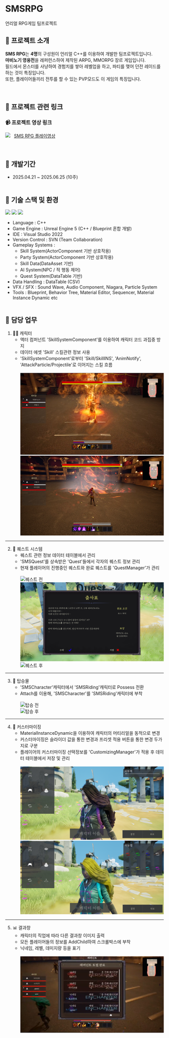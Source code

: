 # SMSRPG
언리얼 RPG게임 팀프로젝트

## 🤖 프로젝트 소개
**SMS RPG**는 **4명**의 구성원이 언리얼 C++를 이용하여 개발한 팀프로젝트입니다.<br>
**마비노기 영웅전**을 레퍼런스하여 제작된 ARPG, MMORPG 장르 게임입니다.<br>
필드에서 몬스터를 사냥하여 경험치를 쌓아 레벨업을 하고, 파티를 맺어 던전 레이드를 하는 것이 특징입니다.<br>
또한, 플레이어들끼리 전투를 할 수 있는 PVP모드도 이 게임의 특징입니다.<br>
<br><br>

## 🔗 프로젝트 관련 링크

### 📹 프로젝트 영상 링크<br>

![](https://img.shields.io/badge/YouTube-FF0000?style=for-the-badge&logo=youtube&logoColor=white)&nbsp;&nbsp;
[SMS RPG 플레이영상](https://youtu.be/OdHvv5oxNAg "SMS RPG 영상")
<br><br><br>

## 📆 개발기간
+ 2025.04.21 ~ 2025.06.25 (10주) <br><br>

## 🧰 기술 스택 및 환경
![](https://img.shields.io/badge/C%2B%2B-00599C?style=for-the-badge&logo=c%2B%2B&logoColor=white) ![](	https://img.shields.io/badge/unrealengine-%23313131.svg?style=for-the-badge&logo=unrealengine&logoColor=white)
![](https://img.shields.io/badge/Visual_Studio-5C2D91?style=for-the-badge&logo=visual%20studio&logoColor=white)
- Language : C++
- Game Engine : Unreal Engine 5 (C++ / Blueprint 혼합 개발)
- IDE : Visual Studio 2022
- Version Control : SVN (Team Collaboration)
- Gameplay Systems :
  - Skill System(ActorComponent 기반 상호작용)
  - Party System(ActorComponent 기반 상호작용)
  - Skill Data(DataAsset 기반)
  - AI System(NPC / 적 행동 제어)
  - Quest System(DataTable 기반)
- Data Handling : DataTable (CSV)
- VFX / SFX : Sound Wave, Audio Component, Niagara, Particle System
- Tools : Blueprint, Behavior Tree, Material Editor, Sequencer, Material Instance Dynamic etc
<br><br>

## 🔧 담당 업무
1. 💂‍♂️ 캐릭터
   - 액터 컴퍼넌트 'SkillSystemComponent'를 이용하여 캐릭터 코드 과집중 방지
   - 데이터 에셋 'Skill' 스킬관련 정보 사용
   - 'SkillSystemComponent'로부터 'Skill/SkillINS', 'AnimNotify', 'AttackParticle/Projectile'로 이어지는 스킬 흐름<br><br>
   ![전사 스킬](https://github.com/JungKunShin/SMSRPG/blob/main/Image/Skill_Warrior.png)<br>
   ![마법사 스킬](https://github.com/JungKunShin/SMSRPG/blob/main/Image/Skill_Mage.png)<br>
---
2. 👹 퀘스트 시스템
   - 퀘스트 관련 정보 데이터 테이블에서 관리
   - 'SMSQuest'를 상속받은 'Quest'들에서 각자의 퀘스트 정보 관리
   - 현재 플레이어의 진행중인 퀘스트와 완료 퀘스트를 'QuestManager'가 관리<br><br>
   ![퀘스트 전](https://github.com/JungKunShin/SMSRPG/blob/main/Image/Quest_Before.png)<br>
   ![퀘스트 중](https://github.com/JungKunShin/SMSRPG/blob/main/Image/Quest.png)<br>
   ![퀘스트 후](https://github.com/JungKunShin/SMSRPG/blob/main/Image/Quest_After.png)<br>
---
3. 🐎 탑승물
   - 'SMSCharacter'캐릭터에서 'SMSRiding'캐릭터로 Possess 전환
   - Attach를 이용해, 'SMSCharacter'를 'SMSRiding'캐릭터에 부착<br><br>
   ![탑승 전](https://github.com/JungKunShin/SMSRPG/blob/main/Image/Riding_Before.png)<br>
   ![탑승 후](https://github.com/JungKunShin/SMSRPG/blob/main/Image/Riding_After.png)<br>
---
4. 💇 커스터마이징
   - MaterialInstanceDynamic을 이용하여 캐릭터의 머티리얼을 동적으로 변경
   - 커스터마이징은 슬라이더 값을 통한 변경과 프리셋 적용 버튼을 통한 변경 두가지로 구분
   - 플레이어의 커스터마이징 선택정보를 'CustomizingManager'가 적용 후 데이터 테이블에서 저장 및 관리<br><br>
   ![커스터마이징 전](https://github.com/JungKunShin/SMSRPG/blob/main/Image/Cutomizing_Before.png)<br>
   ![커스터마이징 후](https://github.com/JungKunShin/SMSRPG/blob/main/Image/Cutomizing_After.png)<br>
---
5. 📊 결과창
   - 캐릭터의 직업에 따라 다른 결과창 이미지 출력
   - 모든 플레이어들의 정보를 AddChild하여 스크롤박스에 부착
   - 닉네임, 레벨, 데미지량 등을 표기<br><br>
   ![결과창](https://github.com/JungKunShin/SMSRPG/blob/main/Image/Result.png)<br>
